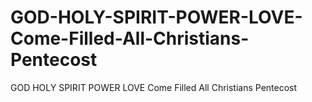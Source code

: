 # GOD-HOLY-SPIRIT-POWER-LOVE-Come-Filled-All-Christians-Pentecost

GOD HOLY SPIRIT POWER LOVE Come Filled All Christians Pentecost
